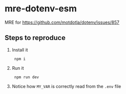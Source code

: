 # mre-dotenv-esm

MRE for https://github.com/motdotla/dotenv/issues/857

## Steps to reproduce

1. Install it

        npm i

1. Run it

        npm run dev

1. Notice how `MY_VAR` is correctly read from the `.env` file
